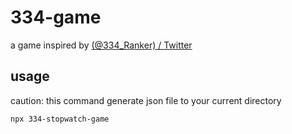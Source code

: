 # 334-game
a game inspired by [\(@334\_Ranker\) / Twitter](https://twitter.com/334_Ranker?ref_src=twsrc%5Egoogle%7Ctwcamp%5Eserp%7Ctwgr%5Eauthor)

## usage

caution: this command generate json file to your current directory

```npx 334-stopwatch-game```
